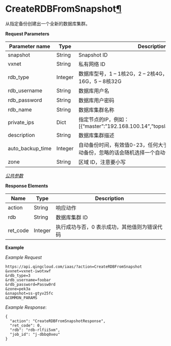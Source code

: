 ---
---

# CreateRDBFromSnapshot[¶](#createrdbfromsnapshot "永久链接至标题")

从指定备份创建出一个全新的数据库集群。

**Request Parameters**

| Parameter name | Type | Description | Required |
| --- | --- | --- | --- |
| snapshot | String | Snapshot ID | Yes |
| vxnet | String | 私有网络 ID | Yes |
| rdb_type | Integer | 数据库型号，1 – 1核2G，2 – 2核4G，3 – 4核8G，4 – 8核16G，5 – 8核32G | Yes |
| rdb_username | String | 数据库用户名 | Yes |
| rdb_password | String | 数据库用户密码 | Yes |
| rdb_name | String | 数据库集群名称 | No |
| private_ips | Dict | 指定节点的IP，例如：[{“master”:”192.168.100.14”,”topslave”:”192.168.100.17”}] | No |
| description | String | 数据库集群描述 | No |
| auto_backup_time | Integer | 自动备份时间，有效值0-23，任何大于23的整型值均表示关闭自动备份，忽略的话会随机选择一个自动备份时间 | No |
| zone | String | 区域 ID，注意要小写 | Yes |

[_公共参数_](../../common/parameters.html#api-common-parameters)

**Response Elements**

| Name | Type | Description |
| --- | --- | --- |
| action | String | 响应动作 |
| rdb | String | 数据库集群 ID |
| ret_code | Integer | 执行成功与否，0 表示成功，其他值则为错误代码 |

**Example**

_Example Request_

```
https://api.qingcloud.com/iaas/?action=CreateRDBFromSnapshot
&vxnet=vxnet-iwotxwf
&rdb_type=3
&rdb_username=foobar
&rdb_password=Passw0rd
&zone=pek3a
&snapshot=ss-gtyv25fc
&COMMON_PARAMS
```

_Example Response_:

```
{
  "action": "CreateRDBFromSnapshotResponse",
  "ret_code": 0,
  "rdb": "rdb-rlfii5xm",
  "job_id": "j-dbbq0xeu"
}
```
